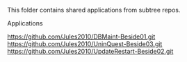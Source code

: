 This folder contains shared applications from subtree repos.

Applications

https://github.com/Jules2010/DBMaint-Beside01.git
https://github.com/Jules2010/UninQuest-Beside03.git
https://github.com/Jules2010/UpdateRestart-Beside02.git 


